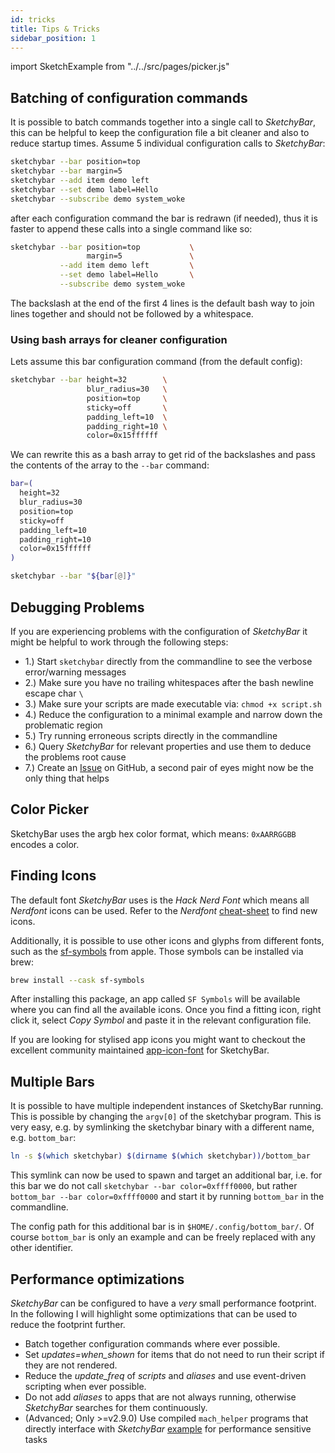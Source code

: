 ```yaml
---
id: tricks
title: Tips & Tricks
sidebar_position: 1
---
```

import SketchExample from "../../src/pages/picker.js"

## Batching of configuration commands
It is possible to batch commands together into a single call to *SketchyBar*, this can be helpful to
keep the configuration file a bit cleaner and also to reduce startup times.
Assume 5 individual configuration calls to *SketchyBar*:
```bash
sketchybar --bar position=top
sketchybar --bar margin=5
sketchybar --add item demo left
sketchybar --set demo label=Hello
sketchybar --subscribe demo system_woke
```
after each configuration command the bar is redrawn (if needed), thus it is
faster to append these calls into a single command like so:
```bash
sketchybar --bar position=top           \
                 margin=5               \
           --add item demo left         \
           --set demo label=Hello       \
           --subscribe demo system_woke
```
The backslash at the end of the first 4 lines is the default bash way to join lines together and should not be followed by a whitespace.  

### Using bash arrays for cleaner configuration
Lets assume this bar configuration command (from the default config):
```bash
sketchybar --bar height=32        \
                 blur_radius=30   \
                 position=top     \
                 sticky=off       \
                 padding_left=10  \
                 padding_right=10 \
                 color=0x15ffffff
```
We can rewrite this as a bash array to get rid of the backslashes and pass the
contents of the array to the `--bar` command:
```bash
bar=(
  height=32
  blur_radius=30
  position=top
  sticky=off
  padding_left=10
  padding_right=10
  color=0x15ffffff
)

sketchybar --bar "${bar[@]}"
```

## Debugging Problems
If you are experiencing problems with the configuration of *SketchyBar* it might be helpful to work through the following steps:
* 1.) Start `sketchybar` directly from the commandline to see the verbose error/warning messages
* 2.) Make sure you have no trailing whitespaces after the bash newline escape char `\`
* 3.) Make sure your scripts are made executable via: `chmod +x script.sh`
* 4.) Reduce the configuration to a minimal example and narrow down the problematic region
* 5.) Try running erroneous scripts directly in the commandline
* 6.) Query *SketchyBar* for relevant properties and use them to deduce the problems root cause
* 7.) Create an [Issue](https://github.com/FelixKratz/SketchyBar/issues) on GitHub, a second pair of eyes might now be the only thing that helps

## Color Picker
SketchyBar uses the argb hex color format, which means: `0xAARRGGBB` encodes a
color.

<SketchExample />

## Finding Icons
The default font *SketchyBar* uses is the *Hack Nerd Font* which means all *Nerdfont* icons can be used.
Refer to the *Nerdfont* [cheat-sheet](https://www.nerdfonts.com/cheat-sheet) to find new icons.

Additionally, it is possible to use other icons and glyphs from different fonts,
such as the [sf-symbols](https://developer.apple.com/sf-symbols/) from apple.
Those symbols can be installed via brew:
```bash
brew install --cask sf-symbols
```
After installing this package, an app called `SF Symbols` will be available where you can find all the available icons.
Once you find a fitting icon, right click it, select *Copy Symbol* and paste it in the relevant configuration file.

If you are looking for stylised app icons you might want to checkout the excellent community maintained
[app-icon-font](https://github.com/kvndrsslr/sketchybar-app-font) for SketchyBar.

## Multiple Bars
It is possible to have multiple independent instances of SketchyBar running.
This is possible by changing the `argv[0]` of the sketchybar program. This is
very easy, e.g. by symlinking the sketchybar binary with a different name, e.g.
`bottom_bar`:
```bash
ln -s $(which sketchybar) $(dirname $(which sketchybar))/bottom_bar
```
This symlink can now be used to spawn and target an additional bar, i.e. for
this bar we do not call `sketchybar --bar color=0xffff0000`, but rather
`bottom_bar --bar color=0xffff0000` and start it by running `bottom_bar` in the
commandline.

The config path for this additional bar is in `$HOME/.config/bottom_bar/`.
Of course `bottom_bar` is only an example and can be freely replaced with any
other identifier.

## Performance optimizations
*SketchyBar* can be configured to have a *very* small performance footprint. In the following I will highlight some optimizations that can be used to reduce the footprint further. 

* Batch together configuration commands where ever possible.
* Set *updates=when_shown* for items that do not need to run their script if they are not rendered.
* Reduce the *update_freq* of *scripts* and *aliases* and use event-driven scripting when ever possible.
* Do not add *aliases* to apps that are not always running, otherwise *SketchyBar* searches for them continuously.
* (Advanced; Only >=v2.9.0) Use compiled `mach_helper` programs that directly interface with *SketchyBar* [example](https://github.com/FelixKratz/SketchyBarHelper) for performance sensitive tasks

